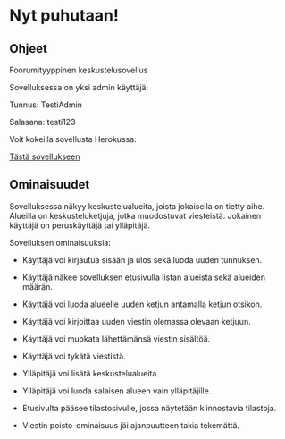 # Nyt puhutaan!

## Ohjeet

Foorumityyppinen keskustelusovellus

Sovelluksessa on yksi admin käyttäjä:

Tunnus: TestiAdmin

Salasana: testi123

Voit kokeilla sovellusta Herokussa:

[Tästä sovellukseen](https://nytpuhutaan.herokuapp.com/)

## Ominaisuudet

Sovelluksessa näkyy keskustelualueita, joista jokaisella on tietty aihe. Alueilla on keskusteluketjuja, jotka muodostuvat viesteistä. Jokainen käyttäjä on peruskäyttäjä tai ylläpitäjä.

Sovelluksen ominaisuuksia:

- Käyttäjä voi kirjautua sisään ja ulos sekä luoda uuden tunnuksen.

- Käyttäjä näkee sovelluksen etusivulla listan alueista sekä alueiden määrän.

- Käyttäjä voi luoda alueelle uuden ketjun antamalla ketjun otsikon.

- Käyttäjä voi kirjoittaa uuden viestin olemassa olevaan ketjuun.

- Käyttäjä voi muokata lähettämänsä viestin sisältöä.

- Käyttäjä voi tykätä viestistä.

- Ylläpitäjä voi lisätä keskustelualueita.

- Ylläpitäjä voi luoda salaisen alueen vain ylläpitäjille.

- Etusivulta pääsee tilastosivulle, jossa näytetään kiinnostavia tilastoja.

- Viestin poisto-ominaisuus jäi ajanpuutteen takia tekemättä.
